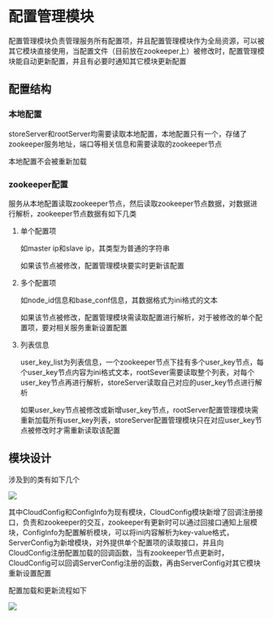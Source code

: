 # 配置管理模块
配置管理模块负责管理服务所有配置项，并且配置管理模块作为全局资源，可以被其它模块直接使用，当配置文件（目前放在zookeeper上）被修改时，配置管理模块能自动更新配置，并且有必要时通知其它模块更新配置

## 配置结构
### 本地配置
storeServer和rootServer均需要读取本地配置，本地配置只有一个，存储了zookeeper服务地址，端口等相关信息和需要读取的zookeeper节点

本地配置不会被重新加载

### zookeeper配置
服务从本地配置读取zookeeper节点，然后读取zookeeper节点数据，对数据进行解析，zookeeper节点数据有如下几类

1. 单个配置项

    如master ip和slave ip，其类型为普通的字符串
    
    如果该节点被修改，配置管理模块要实时更新该配置
2. 多个配置项

    如node\_id信息和base\_conf信息，其数据格式为ini格式的文本
    
    如果该节点被修改，配置管理模块需读取配置进行解析，对于被修改的单个配置项，要对相关服务重新设置配置
    
3. 列表信息

    user\_key\_list为列表信息，一个zookeeper节点下挂有多个user\_key节点，每个user\_key节点内容为ini格式文本，rootSever需要读取整个列表，对每个user\_key节点再进行解析，storeServer读取自己对应的user\_key节点进行解析
    
    如果user\_key节点被修改或新增user\_key节点，rootServer配置管理模块需重新加载所有user\_key列表，storeServer配置管理模块只在对应user\_key节点被修改时才需重新读取该配置 
    
## 模块设计
涉及到的类有如下几个

![](http://192.168.3.57/btq_test/server_config_class.png)

其中CloudConfig和ConfigInfo为现有模块，CloudConfig模块新增了回调注册接口，负责和zookeeper的交互，zookeeper有更新时可以通过回接口通知上层模块，ConfigInfo为配置解析模块，可以将ini内容解析为key-value格式，ServerConfig为新增模块，对外提供单个配置项的读取接口，并且向CloudConfig注册配置加载的回调函数，当有zookeeper节点更新时，CloudConfig可以回调ServerConfig注册的函数，再由ServerConfig对其它模块重新设置配置

配置加载和更新流程如下

![](http://192.168.3.57/btq_test/server_config_process.png)
    